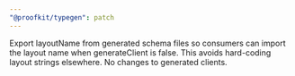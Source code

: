 ```yaml
---
"@proofkit/typegen": patch
---
```


Export layoutName from generated schema files so consumers can import the layout name when generateClient is false. This avoids hard-coding layout strings elsewhere. No changes to generated clients.
